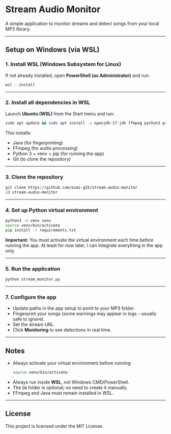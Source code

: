 # Stream Audio Monitor

A simple application to monitor streams and detect songs from your local MP3 library.

---

## Setup on Windows (via WSL)

### 1. Install WSL (Windows Subsystem for Linux)
If not already installed, open **PowerShell (as Administrator)** and run:

```powershell
wsl --install
```

---

### 2. Install all dependencies in WSL
Launch **Ubuntu (WSL)** from the Start menu and run:

```bash
sudo apt update && sudo apt install -y openjdk-17-jdk ffmpeg python3 python3-venv python3-pip git
```

This installs:
- Java (for fingerprinting)
- FFmpeg (for audio processing)
- Python 3 + venv + pip (for running the app)
- Git (to clone the repository)

---

### 3. Clone the repository

```bash
git clone https://github.com/asmi-g25/stream-audio-monitor
cd stream-audio-monitor
```

---

### 4. Set up Python virtual environment

```bash
python3 -m venv venv
source venv/bin/activate
pip install -r requirements.txt
```

**Important:** You must activate the virtual environment each time before running the app. At least for now later, I can integrate everything in the app only


---

### 5. Run the application

```bash
python stream_monitor.py
```

---

### 7. Configure the app

- Update paths in the app setup to point to your MP3 folder.
- Fingerprint your songs (some warnings may appear in logs – usually safe to ignore).
- Set the stream URL.
- Click **Monitoring** to see detections in real time.

---

## Notes

- Always activate your virtual environment before running:
  ```bash
  source venv/bin/activate
  ```
- Always run inside **WSL**, not Windows CMD/PowerShell.
- The `DB` folder is optional; no need to create it manually.
- FFmpeg and Java must remain installed in WSL.

---

## License

This project is licensed under the MIT License.
